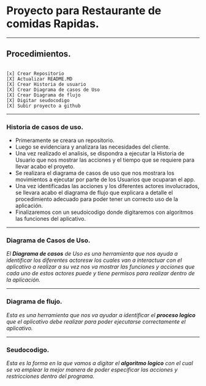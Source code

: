 # Proyecto para Restaurante de comidas Rapidas.

---

## Procedimientos.

<pre><code>
[x] Crear Repositorio
[X] Actualizar README.MD
[X] Crear Historia de usuario
[X] Crear Diagrama de casos de Uso
[X] Crear Diagrama de flujo
[X] Digitar seudocodigo
[X] Subir proyecto a github
</code></pre>

---

### Historia de casos de uso.
- Primeramente se creara un repositorio.
- Luego se evidenciara y analizara las necesidades del cliente.
- Una vez realizado el analisis, se dispondra a ejecutar la Historia de Usuario que nos mostrar las acciones y el tiempo que se requiere para llevar acabo el proyeto.
- Se realizara el diagrama de casos de uso que nos mostrara los movimientos a ejecutar por parte de los Usuarios que ocuparan el app.
- Una vez identificadas las acciones y los diferentes actores involucrados, se llevara acabo el diagrama de flujo que explicara a detalle el procedimiento adecuado para poder tener un correcto uso de la aplicación.
- Finalizaremos con un seudoicodigo donde digitaremos con algoritmos las funciones del aplicativo.

---

### Diagrama de Casos de Uso.
*El **Diagrama de casos** de Uso es una herramienta que nos ayuda a identificar los diferentes actoresw los cuales van a interactuar con el aplicativo a realizar a su vez nos va mostrar las funciones y acciones que cada uno de estos actores puede y tiene permisos para realizar dentro de la aplicación.*

---

### Diagrama de flujo.
*Esta es una herramienta que nos va ayudar a identificar el **proceso logico** que el aplicativo debe realizar para poder ejecutarse correctamente el aplicativo.*

---

### Seudocodigo.

*Esta es la forma en la que vamos a digitar el **algoritmo logico** con el cual se va emplear la mejor manera de poder especificar las acciones y restricciones dentro del programa.*
